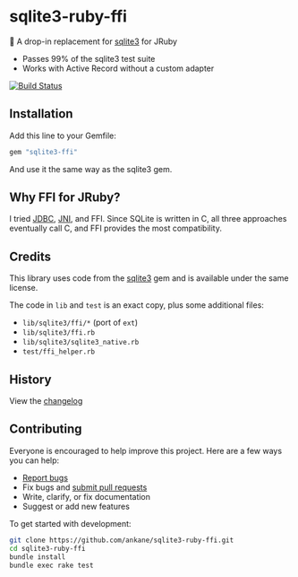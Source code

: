 # sqlite3-ruby-ffi

:tada: A drop-in replacement for [sqlite3](https://github.com/sparklemotion/sqlite3-ruby) for JRuby

- Passes 99% of the sqlite3 test suite
- Works with Active Record without a custom adapter

[![Build Status](https://github.com/ankane/sqlite3-ruby-ffi/actions/workflows/build.yml/badge.svg)](https://github.com/ankane/sqlite3-ruby-ffi/actions)

## Installation

Add this line to your Gemfile:

```ruby
gem "sqlite3-ffi"
```

And use it the same way as the sqlite3 gem.

## Why FFI for JRuby?

I tried [JDBC](https://github.com/xerial/sqlite-jdbc), [JNI](https://sqlite.org/src/dir/ext/jni), and FFI. Since SQLite is written in C, all three approaches eventually call C, and FFI provides the most compatibility.

## Credits

This library uses code from the [sqlite3](https://github.com/sparklemotion/sqlite3-ruby) gem and is available under the same license.

The code in `lib` and `test` is an exact copy, plus some additional files:

- `lib/sqlite3/ffi/*` (port of `ext`)
- `lib/sqlite3/ffi.rb`
- `lib/sqlite3/sqlite3_native.rb`
- `test/ffi_helper.rb`

## History

View the [changelog](https://github.com/ankane/sqlite3-ruby-ffi/blob/master/CHANGELOG.md)

## Contributing

Everyone is encouraged to help improve this project. Here are a few ways you can help:

- [Report bugs](https://github.com/ankane/sqlite3-ruby-ffi/issues)
- Fix bugs and [submit pull requests](https://github.com/ankane/sqlite3-ruby-ffi/pulls)
- Write, clarify, or fix documentation
- Suggest or add new features

To get started with development:

```sh
git clone https://github.com/ankane/sqlite3-ruby-ffi.git
cd sqlite3-ruby-ffi
bundle install
bundle exec rake test
```
